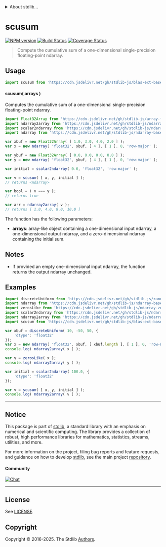 <!--

@license Apache-2.0

Copyright (c) 2025 The Stdlib Authors.

Licensed under the Apache License, Version 2.0 (the "License");
you may not use this file except in compliance with the License.
You may obtain a copy of the License at

   http://www.apache.org/licenses/LICENSE-2.0

Unless required by applicable law or agreed to in writing, software
distributed under the License is distributed on an "AS IS" BASIS,
WITHOUT WARRANTIES OR CONDITIONS OF ANY KIND, either express or implied.
See the License for the specific language governing permissions and
limitations under the License.

-->


<details>
  <summary>
    About stdlib...
  </summary>
  <p>We believe in a future in which the web is a preferred environment for numerical computation. To help realize this future, we've built stdlib. stdlib is a standard library, with an emphasis on numerical and scientific computation, written in JavaScript (and C) for execution in browsers and in Node.js.</p>
  <p>The library is fully decomposable, being architected in such a way that you can swap out and mix and match APIs and functionality to cater to your exact preferences and use cases.</p>
  <p>When you use stdlib, you can be absolutely certain that you are using the most thorough, rigorous, well-written, studied, documented, tested, measured, and high-quality code out there.</p>
  <p>To join us in bringing numerical computing to the web, get started by checking us out on <a href="https://github.com/stdlib-js/stdlib">GitHub</a>, and please consider <a href="https://opencollective.com/stdlib">financially supporting stdlib</a>. We greatly appreciate your continued support!</p>
</details>

# scusum

[![NPM version][npm-image]][npm-url] [![Build Status][test-image]][test-url] [![Coverage Status][coverage-image]][coverage-url] <!-- [![dependencies][dependencies-image]][dependencies-url] -->

> Compute the cumulative sum of a one-dimensional single-precision floating-point ndarray.

<section class="intro">

</section>

<!-- /.intro -->



<section class="usage">

## Usage

```javascript
import scusum from 'https://cdn.jsdelivr.net/gh/stdlib-js/blas-ext-base-ndarray-scusum@deno/mod.js';
```

#### scusum( arrays )

Computes the cumulative sum of a one-dimensional single-precision floating-point ndarray.

```javascript
import Float32Array from 'https://cdn.jsdelivr.net/gh/stdlib-js/array-float32@deno/mod.js';
import ndarray2array from 'https://cdn.jsdelivr.net/gh/stdlib-js/ndarray-to-array@deno/mod.js';
import scalar2ndarray from 'https://cdn.jsdelivr.net/gh/stdlib-js/ndarray-base-from-scalar@deno/mod.js';
import ndarray from 'https://cdn.jsdelivr.net/gh/stdlib-js/ndarray-base-ctor@deno/mod.js';

var xbuf = new Float32Array( [ 1.0, 3.0, 4.0, 2.0 ] );
var x = new ndarray( 'float32', xbuf, [ 4 ], [ 1 ], 0, 'row-major' );

var ybuf = new Float32Array( [ 0.0, 0.0, 0.0, 0.0 ] );
var y = new ndarray( 'float32', ybuf, [ 4 ], [ 1 ], 0, 'row-major' );

var initial = scalar2ndarray( 0.0, 'float32', 'row-major' );

var v = scusum( [ x, y, initial ] );
// returns <ndarray>

var bool = ( v === y );
// returns true

var arr = ndarray2array( v );
// returns [ 1.0, 4.0, 8.0, 10.0 ]
```

The function has the following parameters:

-   **arrays**: array-like object containing a one-dimensional input ndarray, a one-dimensional output ndarray, and a zero-dimensional ndarray containing the initial sum.

</section>

<!-- /.usage -->

<section class="notes">

## Notes

-   If provided an empty one-dimensional input ndarray, the function returns the output ndarray unchanged.

</section>

<!-- /.notes -->

<section class="examples">

## Examples

<!-- eslint no-undef: "error" -->

```javascript
import discreteUniform from 'https://cdn.jsdelivr.net/gh/stdlib-js/random-array-discrete-uniform@deno/mod.js';
import ndarray from 'https://cdn.jsdelivr.net/gh/stdlib-js/ndarray-base-ctor@deno/mod.js';
import zerosLike from 'https://cdn.jsdelivr.net/gh/stdlib-js/ndarray-zeros-like@deno/mod.js';
import scalar2ndarray from 'https://cdn.jsdelivr.net/gh/stdlib-js/ndarray-from-scalar@deno/mod.js';
import ndarray2array from 'https://cdn.jsdelivr.net/gh/stdlib-js/ndarray-to-array@deno/mod.js';
import scusum from 'https://cdn.jsdelivr.net/gh/stdlib-js/blas-ext-base-ndarray-scusum@deno/mod.js';

var xbuf = discreteUniform( 10, -50, 50, {
    'dtype': 'float32'
});
var x = new ndarray( 'float32', xbuf, [ xbuf.length ], [ 1 ], 0, 'row-major' );
console.log( ndarray2array( x ) );

var y = zerosLike( x );
console.log( ndarray2array( y ) );

var initial = scalar2ndarray( 100.0, {
    'dtype': 'float32'
});

var v = scusum( [ x, y, initial ] );
console.log( ndarray2array( v ) );
```

</section>

<!-- /.examples -->

<!-- Section for related `stdlib` packages. Do not manually edit this section, as it is automatically populated. -->

<section class="related">

</section>

<!-- /.related -->

<!-- Section for all links. Make sure to keep an empty line after the `section` element and another before the `/section` close. -->


<section class="main-repo" >

* * *

## Notice

This package is part of [stdlib][stdlib], a standard library with an emphasis on numerical and scientific computing. The library provides a collection of robust, high performance libraries for mathematics, statistics, streams, utilities, and more.

For more information on the project, filing bug reports and feature requests, and guidance on how to develop [stdlib][stdlib], see the main project [repository][stdlib].

#### Community

[![Chat][chat-image]][chat-url]

---

## License

See [LICENSE][stdlib-license].


## Copyright

Copyright &copy; 2016-2025. The Stdlib [Authors][stdlib-authors].

</section>

<!-- /.stdlib -->

<!-- Section for all links. Make sure to keep an empty line after the `section` element and another before the `/section` close. -->

<section class="links">

[npm-image]: http://img.shields.io/npm/v/@stdlib/blas-ext-base-ndarray-scusum.svg
[npm-url]: https://npmjs.org/package/@stdlib/blas-ext-base-ndarray-scusum

[test-image]: https://github.com/stdlib-js/blas-ext-base-ndarray-scusum/actions/workflows/test.yml/badge.svg?branch=main
[test-url]: https://github.com/stdlib-js/blas-ext-base-ndarray-scusum/actions/workflows/test.yml?query=branch:main

[coverage-image]: https://img.shields.io/codecov/c/github/stdlib-js/blas-ext-base-ndarray-scusum/main.svg
[coverage-url]: https://codecov.io/github/stdlib-js/blas-ext-base-ndarray-scusum?branch=main

<!--

[dependencies-image]: https://img.shields.io/david/stdlib-js/blas-ext-base-ndarray-scusum.svg
[dependencies-url]: https://david-dm.org/stdlib-js/blas-ext-base-ndarray-scusum/main

-->

[chat-image]: https://img.shields.io/gitter/room/stdlib-js/stdlib.svg
[chat-url]: https://app.gitter.im/#/room/#stdlib-js_stdlib:gitter.im

[stdlib]: https://github.com/stdlib-js/stdlib

[stdlib-authors]: https://github.com/stdlib-js/stdlib/graphs/contributors

[umd]: https://github.com/umdjs/umd
[es-module]: https://developer.mozilla.org/en-US/docs/Web/JavaScript/Guide/Modules

[deno-url]: https://github.com/stdlib-js/blas-ext-base-ndarray-scusum/tree/deno
[deno-readme]: https://github.com/stdlib-js/blas-ext-base-ndarray-scusum/blob/deno/README.md
[umd-url]: https://github.com/stdlib-js/blas-ext-base-ndarray-scusum/tree/umd
[umd-readme]: https://github.com/stdlib-js/blas-ext-base-ndarray-scusum/blob/umd/README.md
[esm-url]: https://github.com/stdlib-js/blas-ext-base-ndarray-scusum/tree/esm
[esm-readme]: https://github.com/stdlib-js/blas-ext-base-ndarray-scusum/blob/esm/README.md
[branches-url]: https://github.com/stdlib-js/blas-ext-base-ndarray-scusum/blob/main/branches.md

[stdlib-license]: https://raw.githubusercontent.com/stdlib-js/blas-ext-base-ndarray-scusum/main/LICENSE

</section>

<!-- /.links -->
